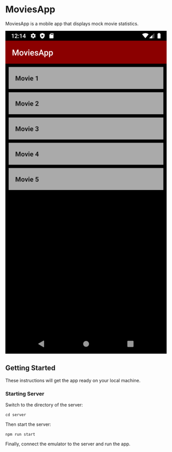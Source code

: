 # MoviesApp
MoviesApp is a mobile app that displays mock movie statistics.

![Image of Movies App](/images/moviesapp.png)
## Getting Started
These instructions will get the app ready on your local machine.
### Starting Server
Switch to the directory of the server:
```
cd server
```
Then start the server:
```
npm run start
```
Finally, connect the emulator to the server and run the app.


